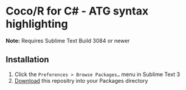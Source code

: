# Coco/R for C# - ATG syntax highlighting

**Note:** Requires Sublime Text Build 3084 or newer

## Installation
1. Click the `Preferences > Browse Packages…` menu in Sublime Text 3
2. [Download](http://github.com/nolanar/Sublime-3-ATG-Syntax/archive/master.zip) this repositry into your Packages directory
